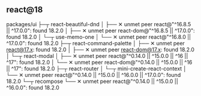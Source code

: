 ## react@18

packages/ui
├─┬ react-beautiful-dnd
│ ├── ✕ unmet peer react@"^16.8.5 || ^17.0.0": found 18.2.0
│ ├── ✕ unmet peer react-dom@"^16.8.5 || ^17.0.0": found 18.2.0
│ └─┬ use-memo-one
│ └── ✕ unmet peer react@"^16.8.0 || ^17.0.0": found 18.2.0
├─┬ react-command-palette
│ ├── ✕ unmet peer react@17.x: found 18.2.0
│ ├── ✕ unmet peer react-dom@17.x: found 18.2.0
│ └─┬ react-modal
│ ├── ✕ unmet peer react@"^0.14.0 || ^15.0.0 || ^16 || ^17": found 18.2.0
│ └── ✕ unmet peer react-dom@"^0.14.0 || ^15.0.0 || ^16 || ^17": found 18.2.0
├─┬ react-router
│ └─┬ mini-create-react-context
│ └── ✕ unmet peer react@"^0.14.0 || ^15.0.0 || ^16.0.0 || ^17.0.0": found 18.2.0
└─┬ recompose
└── ✕ unmet peer react@"^0.14.0 || ^15.0.0 || ^16.0.0": found 18.2.0
